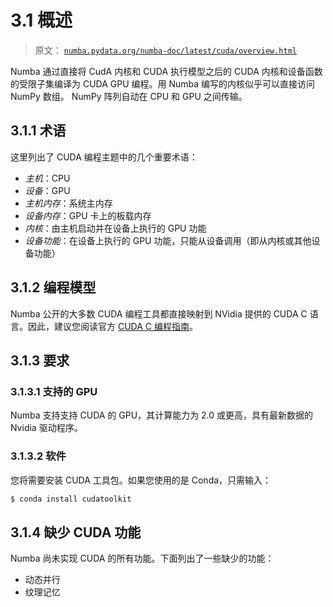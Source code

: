 # 3.1 概述

> 原文： [`numba.pydata.org/numba-doc/latest/cuda/overview.html`](http://numba.pydata.org/numba-doc/latest/cuda/overview.html)

Numba 通过直接将 CudA 内核和 CUDA 执行模型之后的 CUDA 内核和设备函数的受限子集编译为 CUDA GPU 编程。用 Numba 编写的内核似乎可以直接访问 NumPy 数组。 NumPy 阵列自动在 CPU 和 GPU 之间传输。

## 3.1.1 术语

这里列出了 CUDA 编程主题中的几个重要术语：

*   *主机*：CPU
*   *设备*：GPU
*   *主机内存*：系统主内存
*   *设备内存*：GPU 卡上的板载内存
*   *内核*：由主机启动并在设备上执行的 GPU 功能
*   *设备功能*：在设备上执行的 GPU 功能，只能从设备调用（即从内核或其他设备功能）

## 3.1.2 编程模型

Numba 公开的大多数 CUDA 编程工具都直接映射到 NVidia 提供的 CUDA C 语言。因此，建议您阅读官方 [CUDA C 编程指南](http://docs.nvidia.com/cuda/cuda-c-programming-guide)。

## 3.1.3 要求

### 3.1.3.1 支持的 GPU

Numba 支持支持 CUDA 的 GPU，其计算能力为 2.0 或更高，具有最新数据的 Nvidia 驱动程序。

### 3.1.3.2 软件

您将需要安装 CUDA 工具包。如果您使用的是 Conda，只需输入：

```py
$ conda install cudatoolkit

```

## 3.1.4 缺少 CUDA 功能

Numba 尚未实现 CUDA 的所有功能。下面列出了一些缺少的功能：

*   动态并行
*   纹理记忆